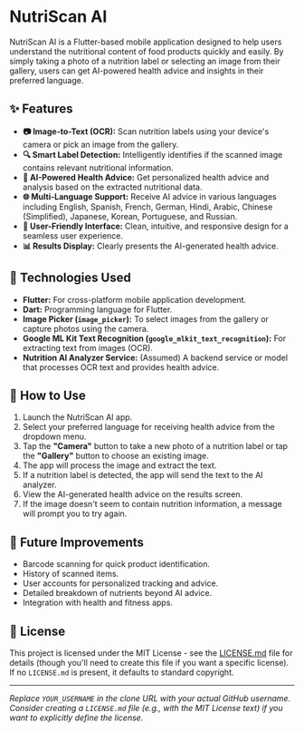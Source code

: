 # NutriScan AI 


NutriScan AI is a Flutter-based mobile application designed to help users understand the nutritional content of food products quickly and easily. By simply taking a photo of a nutrition label or selecting an image from their gallery, users can get AI-powered health advice and insights in their preferred language.

## ✨ Features

*   **📷 Image-to-Text (OCR):** Scan nutrition labels using your device's camera or pick an image from the gallery.
*   **🔍 Smart Label Detection:** Intelligently identifies if the scanned image contains relevant nutritional information.
*   **🤖 AI-Powered Health Advice:** Get personalized health advice and analysis based on the extracted nutritional data.
*   **🌐 Multi-Language Support:** Receive AI advice in various languages including English, Spanish, French, German, Hindi, Arabic, Chinese (Simplified), Japanese, Korean, Portuguese, and Russian.
*   **📱 User-Friendly Interface:** Clean, intuitive, and responsive design for a seamless user experience.
*   **📊 Results Display:** Clearly presents the AI-generated health advice.

## 🚀 Technologies Used

*   **Flutter:** For cross-platform mobile application development.
*   **Dart:** Programming language for Flutter.
*   **Image Picker (`image_picker`):** To select images from the gallery or capture photos using the camera.
*   **Google ML Kit Text Recognition (`google_mlkit_text_recognition`):** For extracting text from images (OCR).
*   **Nutrition AI Analyzer Service:** (Assumed) A backend service or model that processes OCR text and provides health advice.


## 📖 How to Use

1.  Launch the NutriScan AI app.
2.  Select your preferred language for receiving health advice from the dropdown menu.
3.  Tap the **"Camera"** button to take a new photo of a nutrition label or tap the **"Gallery"** button to choose an existing image.
4.  The app will process the image and extract the text.
5.  If a nutrition label is detected, the app will send the text to the AI analyzer.
6.  View the AI-generated health advice on the results screen.
7.  If the image doesn't seem to contain nutrition information, a message will prompt you to try again.


## 🔮 Future Improvements

*   Barcode scanning for quick product identification.
*   History of scanned items.
*   User accounts for personalized tracking and advice.
*   Detailed breakdown of nutrients beyond AI advice.
*   Integration with health and fitness apps.


## 📄 License

This project is licensed under the MIT License - see the [LICENSE.md](LICENSE.md) file for details (though you'll need to create this file if you want a specific license). If no `LICENSE.md` is present, it defaults to standard copyright.

---

_Replace `YOUR_USERNAME` in the clone URL with your actual GitHub username._
_Consider creating a `LICENSE.md` file (e.g., with the MIT License text) if you want to explicitly define the license._
